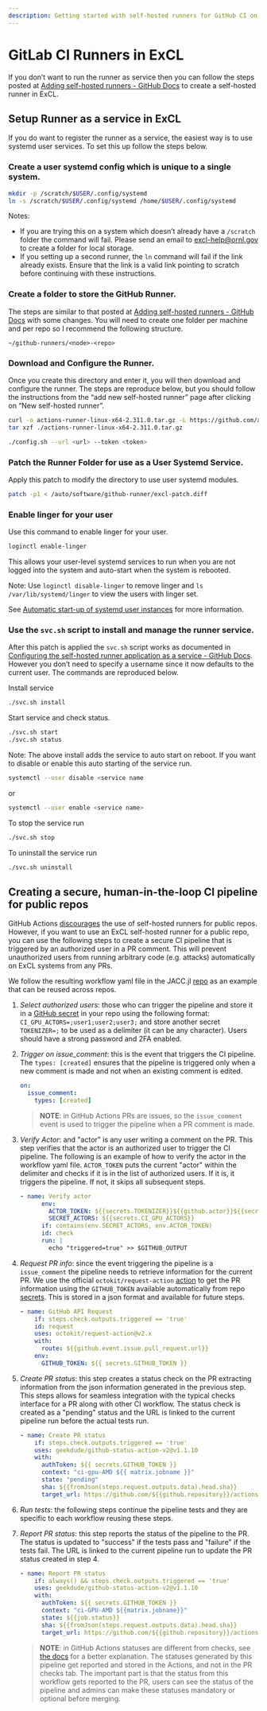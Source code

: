 ```yaml
---
description: Getting started with self-hosted runners for GitHub CI on ExCL systems.
---
```

# GitLab CI Runners in ExCL

If you don’t want to run the runner as service then you can follow the steps posted at [Adding self-hosted runners - GitHub Docs](https://docs.github.com/en/actions/hosting-your-own-runners/managing-self-hosted-runners/adding-self-hosted-runners) to create a self-hosted runner in ExCL.

## Setup Runner as a service in ExCL

If you do want to register the runner as a service, the easiest way is to use systemd user services. To set this up follow the steps below.

### Create a user systemd config which is unique to a single system.

```bash
mkdir -p /scratch/$USER/.config/systemd
ln -s /scratch/$USER/.config/systemd /home/$USER/.config/systemd
```

Notes:
- If you are trying this on a system which doesn’t already have a `/scratch` folder the command will fail. Please send an email to [excl-help@ornl.gov](mailto:excl-help@ornl.gov) to create a folder for local storage.
- If you setting up a second runner, the `ln` command will fail if the link already exists. Ensure that the link is a valid link pointing to scratch before continuing with these instructions.

### Create a folder to store the GitHub Runner.

The steps are similar to that posted at [Adding self-hosted runners - GitHub Docs](https://docs.github.com/en/actions/hosting-your-own-runners/managing-self-hosted-runners/adding-self-hosted-runners) with some changes. You will need to create one folder per machine and per repo so I recommend the following structure.

`~/github-runners/<node>-<repo>`

### Download and Configure the Runner.

Once you create this directory and enter it, you will then download and configure the runner. The steps are reproduce below, but you should follow the instructions from the “add new self-hosted runner” page after clicking on “New self-hosted runner”.

```bash
curl -o actions-runner-linux-x64-2.311.0.tar.gz -L https://github.com/actions/runner/releases/download/v2.311.0/actions-runner-linux-x64-2.311.0.tar.gz
tar xzf ./actions-runner-linux-x64-2.311.0.tar.gz
```

```bash
./config.sh --url <url> --token <token>
```

### Patch the Runner Folder for use as a User Systemd Service.

Apply this patch to modify the directory to use user systemd modules.

```bash
patch -p1 < /auto/software/github-runner/excl-patch.diff
```

### Enable linger for your user

Use this command to enable linger for your user.

```bash
loginctl enable-linger
```

This allows your user-level systemd services to run when you are not logged into the system and auto-start when the system is rebooted.

Note: Use `loginctl disable-linger` to remove linger and `ls /var/lib/systemd/linger` to view the users with linger set.

See [Automatic start-up of systemd user instances](https://wiki.archlinux.org/title/Systemd/User#Automatic_start-up_of_systemd_user_instances) for more information.

### Use the `svc.sh` script to install and manage the runner service.

After this patch is applied the `svc.sh` script works as documented in [Configuring the self-hosted runner application as a service - GitHub Docs](https://docs.github.com/en/actions/hosting-your-own-runners/managing-self-hosted-runners/configuring-the-self-hosted-runner-application-as-a-service?platform=linux). However you don’t need to specify a username since it now defaults to the current user. The commands are reproduced below.

Install service

```bash
./svc.sh install
```

Start service and check status.

```bash
./svc.sh start
./svc.sh status
```

Note: The above install adds the service to auto start on reboot. If you want to disable or enable this auto starting of the service run.

```bash
systemctl --user disable <service name
```
or
```bash
systemctl --user enable <service name>
```

To stop the service run

```bash
./svc.sh stop
```

To uninstall the service run

```bash
./svc.sh uninstall
```

## Creating a secure, human-in-the-loop CI pipeline for public repos

GitHub Actions [discourages](https://docs.github.com/en/actions/hosting-your-own-runners/managing-self-hosted-runners/about-self-hosted-runners#self-hosted-runner-security) the use of self-hosted runners for public repos. However, if you want to use an ExCL self-hosted runner for a public repo, you can use the following steps to create a secure CI pipeline that is triggered by an authorized user in a PR comment. This will prevent unauthorized users from running arbitrary code (e.g. attacks) automatically on ExCL systems from any PRs.

We follow the resulting workflow yaml file in the JACC.jl [repo](https://github.com/JuliaORNL/JACC.jl/blob/main/.github/workflows/ci-gpu-AMD.yaml) as an example that can be reused across repos.

1. *Select authorized users*: those who can trigger the pipeline and store it in a [GitHub secret](https://docs.github.com/en/actions/security-guides/using-secrets-in-github-actions) in your repo using the following format: `CI_GPU_ACTORS=;user1;user2;user3;` and store another secret `TOKENIZER=;` to be used as a delimiter (it can be any character). Users should have a strong password and 2FA enabled.

2. *Trigger on issue_comment*: this is the event that triggers the CI pipeline. The `types: [created]` ensures that the pipeline is triggered only when a new comment is made and not when an existing comment is edited.

    ```yaml
    on:
      issue_comment:
        types: [created]
    ```
    
    > **NOTE**: in GitHub Actions PRs are issues, so the `issue_comment` event is used to trigger the pipeline when a PR comment is made.
    
    
2. *Verify Actor*: and "actor" is any user writing a comment on the PR. This step verifies that the actor is an authorized user to trigger the CI pipeline. The following is an example of how to verify the actor in the workflow yaml file. `ACTOR_TOKEN` puts the current "actor" within the delimiter and checks if it is in the list of authorized users. If it is, it triggers the pipeline. If not, it skips all subsequent steps.

    ```yaml
    - name: Verify actor
          env:
            ACTOR_TOKEN: ${{secrets.TOKENIZER}}${{github.actor}}${{secrets.TOKENIZER}}
            SECRET_ACTORS: ${{secrets.CI_GPU_ACTORS}}
          if: contains(env.SECRET_ACTORS, env.ACTOR_TOKEN)
          id: check
          run: |
            echo "triggered=true" >> $GITHUB_OUTPUT
    ```

3. *Request PR info*: since the event triggering the pipeline is a `issue_comment` the pipeline needs to retrieve information for the current PR. We use the official `octokit/request-action` [action](https://github.com/octokit/request-action) to get the PR information using the `GITHUB_TOKEN` available automatically from repo [secrets](https://docs.github.com/en/actions/security-guides/automatic-token-authentication#about-the-github_token-secret). This is stored in a json format and available for future steps.

    ```yaml
    - name: GitHub API Request
        if: steps.check.outputs.triggered == 'true'
        id: request
        uses: octokit/request-action@v2.x
        with:
          route: ${{github.event.issue.pull_request.url}}
        env:
          GITHUB_TOKEN: ${{ secrets.GITHUB_TOKEN }}
    ```

4. *Create PR status*: this step creates a status check on the PR extracting information from the json information generated in the previous step. This steps allows for seamless integration with the typical checks interface for a PR along with other CI workflow. The status check is created as a "pending" status and the URL is linked to the current pipeline run before the actual tests run.
 
    ```yaml
    - name: Create PR status
        if: steps.check.outputs.triggered == 'true'
        uses: geekdude/github-status-action-v2@v1.1.10
        with:
          authToken: ${{ secrets.GITHUB_TOKEN }}
          context: "ci-gpu-AMD ${{ matrix.jobname }}"
          state: "pending"
          sha: ${{fromJson(steps.request.outputs.data).head.sha}}
          target_url: https://github.com/${{github.repository}}/actions/runs/${{github.run_id}}
    ```

5. *Run tests*: the following steps continue the pipeline tests and they are specific to each workflow reusing these steps.
   
6. *Report PR status*: this step reports the status of the pipeline to the PR. The status is updated to "success" if the tests pass and "failure" if the tests fail. The URL is linked to the current pipeline run to update the PR status created in step 4.

    ```yaml
    - name: Report PR status
        if: always() && steps.check.outputs.triggered == 'true'
        uses: geekdude/github-status-action-v2@v1.1.10
        with:
          authToken: ${{ secrets.GITHUB_TOKEN }}
          context: "ci-GPU-AMD ${{matrix.jobname}}"
          state: ${{job.status}}
          sha: ${{fromJson(steps.request.outputs.data).head.sha}}
          target_url: https://github.com/${{github.repository}}/actions/runs/${{github.run_id}}
    ```

    > **NOTE**: in GitHub Actions statuses are different from checks, see [the docs](https://docs.github.com/en/pull-requests/collaborating-with-pull-requests/collaborating-on-repositories-with-code-quality-features/about-status-checks#types-of-status-checks-on-github]) for a better explanation. The statuses generated by this pipeline get reported and stored in the Actions, and not in the PR checks tab. The important part is that the status from this workflow gets reported to the PR, users can see the status of the pipeline and admins can make these statuses mandatory or optional before merging.
